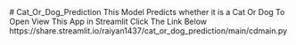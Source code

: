 <Doctype HTML>
# Cat_Or_Dog_Prediction
This Model Predicts whether it is a Cat Or Dog
To Open View This App in Streamlit Click The Link Below
https://share.streamlit.io/raiyan1437/cat_or_dog_prediction/main/cdmain.py
